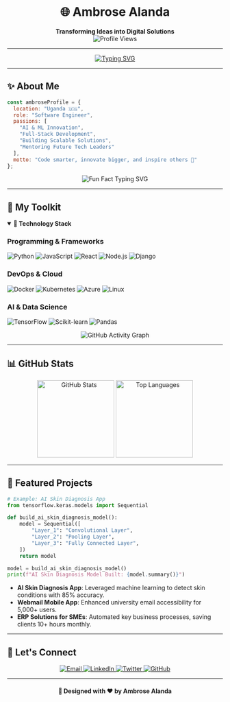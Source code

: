 <div align="center">
  
# 🌐 Ambrose Alanda  
**Transforming Ideas into Digital Solutions**  
![Profile Views](https://komarev.com/ghpvc/?username=aurits&color=blueviolet&style=for-the-badge)

---

[![Typing SVG](https://readme-typing-svg.herokuapp.com?font=Fira+Code&weight=500&size=22&duration=4000&pause=1000&color=6A5ACD&center=true&vCenter=true&width=500&lines=Software+Engineer;AI+%26+ML+Innovator;Full-Stack+Developer;Problem-Solver;Passionate+Technologist)](https://git.io/typing-svg)

</div>

---

## ✨ About Me

```javascript
const ambroseProfile = {
  location: "Uganda 🇺🇬",
  role: "Software Engineer",
  passions: [
    "AI & ML Innovation",
    "Full-Stack Development",
    "Building Scalable Solutions",
    "Mentoring Future Tech Leaders"
  ],
  motto: "Code smarter, innovate bigger, and inspire others 🚀"
};
```

<div align="center">
  <img src="https://readme-typing-svg.herokuapp.com?font=Fira+Code&weight=500&size=16&duration=4000&pause=1000&color=58A6FF&width=600&lines=Fun+Fact:+I'm+a+lifelong+learner+with+a+love+for+technology!" alt="Fun Fact Typing SVG"/>
</div>

---

## 🔧 My Toolkit

<details open>
<summary><strong>🔧 Technology Stack</strong></summary>

### Programming & Frameworks
![Python](https://img.shields.io/badge/Python-3776AB?style=for-the-badge&logo=python&logoColor=white)
![JavaScript](https://img.shields.io/badge/JavaScript-323330?style=for-the-badge&logo=javascript&logoColor=F7DF1E)
![React](https://img.shields.io/badge/React-20232A?style=for-the-badge&logo=react&logoColor=61DAFB)
![Node.js](https://img.shields.io/badge/Node.js-339933?style=for-the-badge&logo=nodedotjs&logoColor=white)
![Django](https://img.shields.io/badge/Django-092E20?style=for-the-badge&logo=django&logoColor=white)

### DevOps & Cloud
![Docker](https://img.shields.io/badge/Docker-2CA5E0?style=for-the-badge&logo=docker&logoColor=white)
![Kubernetes](https://img.shields.io/badge/Kubernetes-326ce5.svg?style=for-the-badge&logo=kubernetes&logoColor=white)
![Azure](https://img.shields.io/badge/Azure-0078D4?style=for-the-badge&logo=microsoftazure&logoColor=white)
![Linux](https://img.shields.io/badge/Linux-FCC624?style=for-the-badge&logo=linux&logoColor=black)

### AI & Data Science
![TensorFlow](https://img.shields.io/badge/TensorFlow-FF6F00?style=for-the-badge&logo=tensorflow&logoColor=white)
![Scikit-learn](https://img.shields.io/badge/scikit_learn-F7931E?style=for-the-badge&logo=scikit-learn&logoColor=white)
![Pandas](https://img.shields.io/badge/Pandas-150458?style=for-the-badge&logo=pandas&logoColor=white)

</details>

<div align="center">
  <img src="https://github-readme-activity-graph.vercel.app/graph?username=Aurits&theme=github-dark&hide_border=true" alt="GitHub Activity Graph" />
</div>


---

## 📊 GitHub Stats

<div align="center">
  <img height="180em" src="https://github-readme-stats.vercel.app/api?username=aurits&theme=github_dark&show_icons=true&hide_border=true&count_private=true" alt="GitHub Stats" />
  <img height="180em" src="https://github-readme-stats.vercel.app/api/top-langs/?username=aurits&theme=github_dark&layout=compact&hide_border=true" alt="Top Languages" />
</div>

---

## 🌟 Featured Projects

```python
# Example: AI Skin Diagnosis App
from tensorflow.keras.models import Sequential

def build_ai_skin_diagnosis_model():
    model = Sequential([
        "Layer_1": "Convolutional Layer",
        "Layer_2": "Pooling Layer",
        "Layer_3": "Fully Connected Layer",
    ])
    return model

model = build_ai_skin_diagnosis_model()
print(f"AI Skin Diagnosis Model Built: {model.summary()}")
```

- **AI Skin Diagnosis App**: Leveraged machine learning to detect skin conditions with 85% accuracy.
- **Webmail Mobile App**: Enhanced university email accessibility for 5,000+ users.
- **ERP Solutions for SMEs**: Automated key business processes, saving clients 10+ hours monthly.

---

## 💼 Let's Connect

<div align="center">
  <a href="mailto:alandaambrose@gmail.com">
    <img src="https://img.shields.io/badge/Email-D14836?style=for-the-badge&logo=gmail&logoColor=white" alt="Email" />
  </a>
  <a href="https://www.linkedin.com/in/ambrose-alanda-b938b0243">
    <img src="https://img.shields.io/badge/LinkedIn-0077B5?style=for-the-badge&logo=linkedin&logoColor=white" alt="LinkedIn" />
  </a>
  <a href="https://twitter.com/aurits">
    <img src="https://img.shields.io/badge/Twitter-1DA1F2?style=for-the-badge&logo=twitter&logoColor=white" alt="Twitter" />
  </a>
  <a href="https://github.com/Aurits">
    <img src="https://img.shields.io/badge/GitHub-181717?style=for-the-badge&logo=github&logoColor=white" alt="GitHub" />
  </a>
</div>

---

<div align="center">

#### 🎨 Designed with ❤️ by Ambrose Alanda  
</div>
